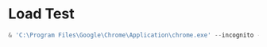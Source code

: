 # Load Test

``` powershell
& 'C:\Program Files\Google\Chrome\Application\chrome.exe' --incognito --disable-web-security --user-data-dir="C:\chrome" https://marcus16-kang.github.io/load-test/index.html
```